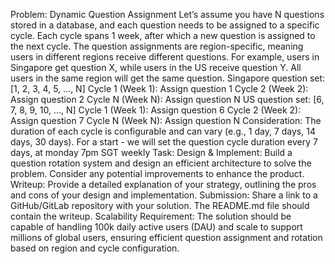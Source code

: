 Problem: Dynamic Question Assignment
Let’s assume you have N questions stored in a database, and each question needs to be assigned to a specific cycle. 
Each cycle spans 1 week, after which a new question is assigned to the next cycle. 
The question assignments are region-specific, meaning users in different regions receive different questions. 
For example, users in Singapore get question X, while users in the US receive question Y. 
All users in the same region will get the same question.
Singapore question set: [1, 2, 3, 4, 5, ..., N]
Cycle 1 (Week 1): Assign question 1
Cycle 2 (Week 2): Assign question 2
Cycle N (Week N): Assign question N
US question set: [6, 7, 8, 9, 10, ..., N]
Cycle 1 (Week 1): Assign question 6
Cycle 2 (Week 2): Assign question 7
Cycle N (Week N): Assign question N
Consideration:
The duration of each cycle is configurable and can vary (e.g., 1 day, 7 days, 14 days, 30 days).
For a start - we will set the question cycle duration every 7 days, at monday 7pm SGT weekly
Task:
Design & Implement: Build a question rotation system and design an efficient architecture to solve the problem. Consider any potential improvements to enhance the product.
Writeup: Provide a detailed explanation of your strategy, outlining the pros and cons of your design and implementation.
Submission: Share a link to a GitHub/GitLab repository with your solution. The README.md file should contain the writeup.
Scalability Requirement:
The solution should be capable of handling 100k daily active users (DAU) and scale to support millions of global users, ensuring efficient question assignment and rotation based on region and cycle configuration.
